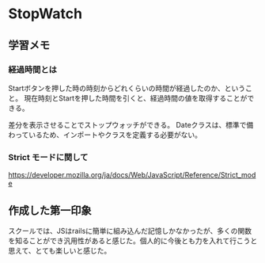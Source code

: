 # StopWatch
## 学習メモ

### 経過時間とは
Startボタンを押した時の時刻からどれくらいの時間が経過したのか、ということ。
現在時刻とStartを押した時間を引くと、経過時間の値を取得することができる。

差分を表示させることでストップウォッチができる。
Dateクラスは、標準で備わっているため、インポートやクラスを定義する必要がない。

### Strict モードに関して
https://developer.mozilla.org/ja/docs/Web/JavaScript/Reference/Strict_mode

## 作成した第一印象
スクールでは、JSはrailsに簡単に組み込んだ記憶しかなかったが、多くの関数を知ることができ汎用性があると感じた。個人的に今後とも力を入れて行こうと思えて、とても楽しいと感じた。
